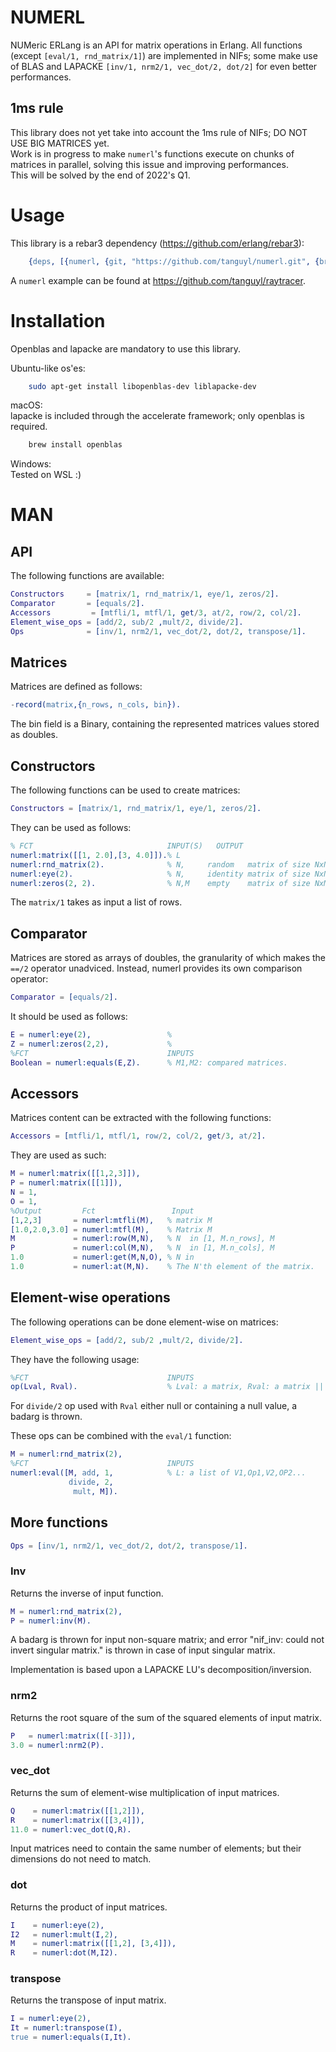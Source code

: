 # NUMERL

NUMeric ERLang is an API for matrix operations in Erlang. All functions (except ```[eval/1, rnd_matrix/1]```) are implemented in NIFs; some make use of BLAS and LAPACKE ```[inv/1, nrm2/1, vec_dot/2, dot/2]``` for even better performances.  

## 1ms rule
This library does not yet take into account the 1ms rule of NIFs; DO NOT USE BIG MATRICES yet.   
Work is in progress to make ```numerl```'s functions execute on chunks of matrices in parallel, solving this issue and improving performances.   
This will be solved by the end of 2022's Q1.

# Usage

This library is a rebar3 dependency (https://github.com/erlang/rebar3):

```erlang
    {deps, [{numerl, {git, "https://github.com/tanguyl/numerl.git", {branch, "master"}}}]}.
```

A ```numerl``` example can be found at https://github.com/tanguyl/raytracer.

# Installation
Openblas and lapacke are mandatory to use this library. 

Ubuntu-like os'es:
```sh
    sudo apt-get install libopenblas-dev liblapacke-dev
```

macOS:   
lapacke is included through the accelerate framework; only openblas is required.
```sh
    brew install openblas
```

Windows:   
Tested on WSL :)

# MAN
## API
The following functions are available:

```erlang
Constructors     = [matrix/1, rnd_matrix/1, eye/1, zeros/2].
Comparator       = [equals/2].
Accessors         = [mtfli/1, mtfl/1, get/3, at/2, row/2, col/2].
Element_wise_ops = [add/2, sub/2 ,mult/2, divide/2].
Ops              = [inv/1, nrm2/1, vec_dot/2, dot/2, transpose/1].
```

## Matrices
Matrices are defined as follows:

```erlang
-record(matrix,{n_rows, n_cols, bin}).
```
The bin field is a Binary, containing the represented matrices values stored as doubles.

## Constructors

The following functions can be used to create matrices:

```erlang
Constructors = [matrix/1, rnd_matrix/1, eye/1, zeros/2].
```

They can be used as follows:

```erlang                           
% FCT                              INPUT(S)   OUTPUT    
numerl:matrix([[1, 2.0],[3, 4.0]]).% L    
numerl:rnd_matrix(2).              % N,     random   matrix of size NxN.
numerl:eye(2).                     % N,     identity matrix of size NxN.
numerl:zeros(2, 2).                % N,M    empty    matrix of size NxM.
```

The ```matrix/1``` takes as input a list of rows.

## Comparator

Matrices are stored as arrays of doubles, the granularity of which makes the ```==/2``` operator unadviced. Instead, numerl provides its own comparison operator:

```erlang
Comparator = [equals/2].
```

It should be used as follows:

```erlang                                    
E = numerl:eye(2),                 %
Z = numerl:zeros(2,2),             %
%FCT                               INPUTS
Boolean = numerl:equals(E,Z).      % M1,M2: compared matrices.
```

## Accessors
Matrices content can be extracted with the following functions:
```erlang
Accessors = [mtfli/1, mtfl/1, row/2, col/2, get/3, at/2].
```

They are used as such:
```erlang                             
M = numerl:matrix([[1,2,3]]),
P = numerl:matrix([[1]]),   
N = 1,                             
O = 1,                             
%Output         Fct                 Input
[1,2,3]       = numerl:mtfli(M),   % matrix M
[1.0,2.0,3.0] = numerl:mtfl(M),    % Matrix M
M             = numerl:row(M,N),   % N  in [1, M.n_rows], M
P             = numerl:col(M,N),   % N  in [1, M.n_cols], M
1.0           = numerl:get(M,N,O), % N in
1.0           = numerl:at(M,N).    % The N'th element of the matrix.
```

## Element-wise operations
The following operations can be done element-wise on matrices:

```erlang
Element_wise_ops = [add/2, sub/2 ,mult/2, divide/2].
```

They have the following usage:

```erlang
%FCT                               INPUTS
op(Lval, Rval).                    % Lval: a matrix, Rval: a matrix || a number
```

For ``` divide/2 ``` op used with ``` Rval ``` either null or containing a null value, a badarg is thrown.   

These ops can be combined with the ``` eval/1 ``` function:

```erlang
M = numerl:rnd_matrix(2),
%FCT                               INPUTS
numerl:eval([M, add, 1,            % L: a list of V1,Op1,V2,OP2...
             divide, 2,
              mult, M]).
```

## More functions

```erlang
Ops = [inv/1, nrm2/1, vec_dot/2, dot/2, transpose/1].
```

### Inv

Returns the inverse of input function.
```erlang
M = numerl:rnd_matrix(2),
P = numerl:inv(M).
```
A badarg is thrown for input non-square matrix; and error "nif_inv: could not invert singular matrix." is thrown in case of input singular matrix.   

Implementation is based upon a LAPACKE LU's decomposition/inversion.

### nrm2
 Returns the root square of the sum of the squared elements of input matrix.
 ```erlang
P   = numerl:matrix([[-3]]),
3.0 = numerl:nrm2(P).
```

### vec_dot
 Returns the sum of element-wise multiplication of input matrices.
 ```erlang
Q    = numerl:matrix([[1,2]]),
R    = numerl:matrix([[3,4]]),
11.0 = numerl:vec_dot(Q,R).
```
Input matrices need to contain the same number of elements; but their dimensions do not need to match.

### dot
Returns the product of input matrices. 
 ```erlang
I    = numerl:eye(2),
I2   = numerl:mult(I,2),
M    = numerl:matrix([[1,2], [3,4]]),
R    = numerl:dot(M,I2).
```

### transpose
Returns the transpose of input matrix.
```erlang
I = numerl:eye(2),
It = numerl:transpose(I),
true = numerl:equals(I,It).
```
